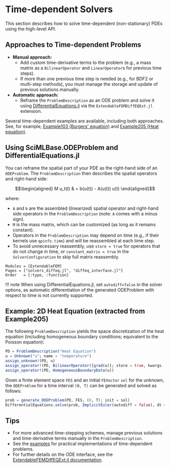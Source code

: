 # Time-dependent Solvers

This section describes how to solve time-dependent (non-stationary) PDEs using the high-level API.

## Approaches to Time-dependent Problems

- **Manual approach:**
    - Add custom time-derivative terms to the problem (e.g., a mass matrix as a `BilinearOperator` and `LinearOperator`s for previous time steps).
    - If more than one previous time step is needed (e.g., for BDF2 or multi-step methods), you must manage the storage and update of previous solutions manually.
- **Automatic approach:**
    - Reframe the `ProblemDescription` as an ODE problem and solve it using [DifferentialEquations.jl](https://diffeq.sciml.ai/stable/) via the `ExtendableFEMDiffEQExt.jl` extension.

Several time-dependent examples are available, including both approaches. See, for example, [Example103 (Burgers' equation)](https://wias-pdelib.github.io/ExtendableFEM.jl/stable/examples/) and [Example205 (Heat equation)](https://wias-pdelib.github.io/ExtendableFEM.jl/stable/examples/).

## Using SciMLBase.ODEProblem and DifferentialEquations.jl

You can reframe the spatial part of your PDE as the right-hand side of an `ODEProblem`. The `ProblemDescription` then describes the spatial operators and right-hand side:

```math
\begin{aligned}
M u_t(t) & = b(u(t)) - A(u(t)) u(t)
\end{aligned}
```

where:
- `A` and `b` are the assembled (linearized) spatial operator and right-hand side operators in the `ProblemDescription` (note: `A` comes with a minus sign).
- `M` is the mass matrix, which can be customized (as long as it remains constant).
- Operators in the `ProblemDescription` may depend on time (e.g., if their kernels use `qpinfo.time`) and will be reassembled at each time step.
- To avoid unnecessary reassembly, use `store = true` for operators that do not change in time, or `constant_matrix = true` in the `SolverConfiguration` to skip full matrix reassembly.

```@autodocs
Modules = [ExtendableFEM]
Pages = ["solvers_diffeq.jl", "diffeq_interface.jl"]
Order   = [:type, :function]
```

!!! note
    When using DifferentialEquations.jl, set `autodiff=false` in the solver options, as automatic differentiation of the generated ODEProblem with respect to time is not currently supported.

## Example: 2D Heat Equation (extracted from Example205)

The following `ProblemDescription` yields the space discretization of the heat equation (including homogeneous boundary conditions; equivalent to the Poisson equation):

```julia
PD = ProblemDescription("Heat Equation")
u = Unknown("u"; name = "temperature")
assign_unknown!(PD, u)
assign_operator!(PD, BilinearOperator([grad(u)]; store = true, kwargs...))
assign_operator!(PD, HomogeneousBoundaryData(u))
```

Given a finite element space `FES` and an initial `FEVector` `sol` for the unknown, the `ODEProblem` for a time interval `(0, T)` can be generated and solved as follows:

```julia
prob = generate_ODEProblem(PD, FES, (0, T); init = sol)
DifferentialEquations.solve(prob, ImplicitEuler(autodiff = false), dt = 1e-3, dtmin = 1e-6, adaptive = true)
```

## Tips

- For more advanced time-stepping schemes, manage previous solutions and time-derivative terms manually in the `ProblemDescription`.
- See the [examples](https://wias-pdelib.github.io/ExtendableFEM.jl/stable/examples/) for practical implementations of time-dependent problems.
- For further details on the ODE interface, see the [ExtendableFEMDiffEQExt.jl documentation](https://github.com/WIAS-PDELib/ExtendableFEMDiffEQExt.jl).
